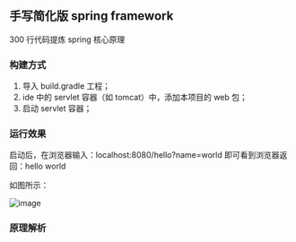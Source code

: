 ## 手写简化版 spring framework

300 行代码提炼 spring 核心原理

### 构建方式

1. 导入 build.gradle 工程；
2. ide 中的 servlet 容器（如 tomcat）中，添加本项目的 web 包；
3. 启动 servlet 容器；

### 运行效果

启动后，在浏览器输入：localhost:8080/hello?name=world
即可看到浏览器返回：hello world

如图所示：

![image](https://github.com/leishiguang/spring-framework-mini/docs/images/helloWorld.png)

### 原理解析



